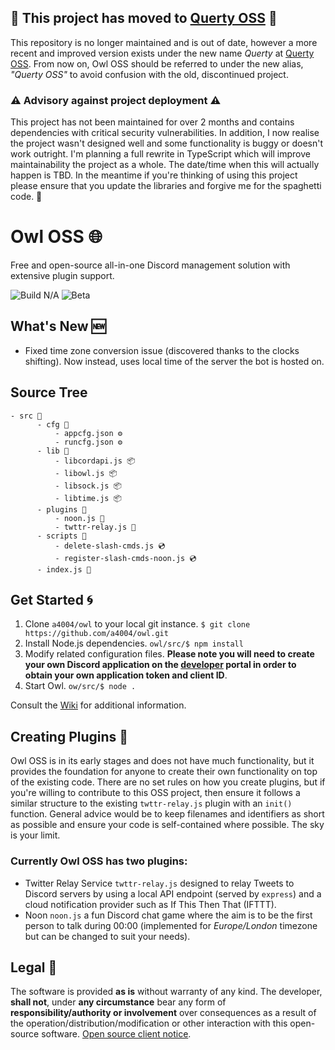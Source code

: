 ## 🚌 This project has moved to [Querty OSS](https://github.com/a4004/querty) 🚌
This repository is no longer maintained and is out of date, however a more recent and improved version exists under the new name *Querty* at [Querty OSS](https://github.com/a4004/querty). From now on, Owl OSS should be referred to under the new alias, *"Querty OSS"* to avoid confusion with the old, discontinued project.


### ⚠️ Advisory against project deployment ⚠️
This project has not been maintained for over 2 months and contains dependencies with critical security vulnerabilities. In addition, I now realise the project wasn't designed well and some functionality is buggy or doesn't work outright. I'm planning a full rewrite in TypeScript which will improve maintainability the project as a whole. The date/time when this will actually happen is TBD. In the meantime if you're thinking of using this project please ensure that you update the libraries and forgive me for the spaghetti code. 🙂

# Owl OSS 🌐
Free and open-source all-in-one Discord management solution with extensive plugin support.

<p>
  <img alt="Build N/A" src="https://img.shields.io/static/v1?label=Build&message=None&color=gray&style=flat-square&logo=node.js&logoColor=white"/>
  <img alt="Beta" src="https://img.shields.io/static/v1?label=Latest&message=0.1.4-r4&color=red&style=flat-square"/>
</p>

## What's New 🆕
- Fixed time zone conversion issue (discovered thanks to the clocks shifting). Now instead, uses local time of the server the bot is hosted on.

## Source Tree
```
- src 📁
      - cfg 📁
          - appcfg.json ⚙️
          - runcfg.json ⚙️
      - lib 📁
          - libcordapi.js 📦️
          - libowl.js 📦️
          - libsock.js 📦️
          - libtime.js 📦️
      - plugins 📁
          - noon.js 🧩
          - twttr-relay.js 🧩
      - scripts 📁
          - delete-slash-cmds.js 💿️
          - register-slash-cmds-noon.js 💿️
      - index.js 💾
```

## Get Started 🌀
1. Clone `a4004/owl` to your local git instance. `$ git clone https://github.com/a4004/owl.git`
2. Install Node.js dependencies. `owl/src/$ npm install`
3. Modify related configuration files. **Please note you will need to create your own Discord application on the [developer](https://discord.com/developers/) portal in order to obtain your own application token and client ID**.
4. Start Owl. `ow/src/$ node .`

Consult the [Wiki](https://github.com/a4004/owl/wiki) for additional information.

## Creating Plugins 🧩
Owl OSS is in its early stages and does not have much functionality, but it provides the foundation for anyone to create their own functionality on top of the existing
code. There are no set rules on how you create plugins, but if you're willing to contribute to this OSS project, then ensure it follows a similar structure to the existing
`twttr-relay.js` plugin with an `init()` function. General advice would be to keep filenames and identifiers as short as possible and ensure your code is self-contained where possible. The sky is your limit.

### Currently Owl OSS has two plugins:
  - Twitter Relay Service `twttr-relay.js` designed to relay Tweets to Discord servers by using a local API endpoint (served by `express`) and a cloud notification provider such as If This Then That (IFTTT).
  - Noon `noon.js` a fun Discord chat game where the aim is to be the first person to talk during 00:00 (implemented for *Europe/London* timezone but can be changed to suit your needs).

## Legal 🧻
The software is provided **as is** without warranty of any kind. The developer, **shall not**, under **any circumstance** bear any form of **responsibility/authority or involvement** over consequences as a result of the operation/distribution/modification or other interaction with this open-source software. [Open source client notice](./FORCLIENTS.md).
